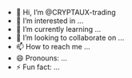 - 👋 Hi, I’m @CRYPTAUX-trading
- 👀 I’m interested in ...
- 🌱 I’m currently learning ...
- 💞️ I’m looking to collaborate on ...
- 📫 How to reach me ...
- 😄 Pronouns: ...
- ⚡ Fun fact: ...

<!---
CRYPTAUX-trading/CRYPTAUX-trading is a ✨ special ✨ repository because its `README.md` (this file) appears on your GitHub profile.
You can click the Preview link to take a look at your changes.
--->
